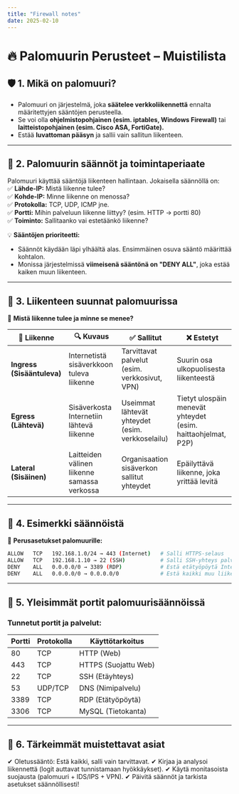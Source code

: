 ```yaml
---
title: "Firewall notes"
date: 2025-02-10
---
```



# 🔥 Palomuurin Perusteet – Muistilista

## 🛡️ 1. Mikä on palomuuri?
- Palomuuri on järjestelmä, joka **säätelee verkkoliikennettä** ennalta määritettyjen sääntöjen perusteella.
- Se voi olla **ohjelmistopohjainen (esim. iptables, Windows Firewall)** tai **laitteistopohjainen (esim. Cisco ASA, FortiGate).**
- Estää **luvattoman pääsyn** ja sallii vain sallitun liikenteen.

---

## 📜 2. Palomuurin säännöt ja toimintaperiaate  
Palomuuri käyttää sääntöjä liikenteen hallintaan. Jokaisella säännöllä on:  
✅ **Lähde-IP:** Mistä liikenne tulee?  
✅ **Kohde-IP:** Minne liikenne on menossa?  
✅ **Protokolla:** TCP, UDP, ICMP jne.  
✅ **Portti:** Mihin palveluun liikenne liittyy? (esim. HTTP → portti 80)  
✅ **Toiminto:** Sallitaanko vai estetäänkö liikenne?  

💡 **Sääntöjen prioriteetti:**  
- Säännöt käydään läpi ylhäältä alas. Ensimmäinen osuva sääntö määrittää kohtalon.  
- Monissa järjestelmissä **viimeisenä sääntönä on "DENY ALL"**, joka estää kaiken muun liikenteen.  

---

## 🔄 3. Liikenteen suunnat palomuurissa  
💬 **Mistä liikenne tulee ja minne se menee?**  

| 🔄 Liikenne | 🔍 Kuvaus | ✅ Sallitut | ❌ Estetyt |
|------------|----------|------------|------------|
| **Ingress (Sisääntuleva)** | Internetistä sisäverkkoon tuleva liikenne | Tarvittavat palvelut (esim. verkkosivut, VPN) | Suurin osa ulkopuolisesta liikenteestä |
| **Egress (Lähtevä)** | Sisäverkosta Internetiin lähtevä liikenne | Useimmat lähtevät yhteydet (esim. verkkoselailu) | Tietyt ulospäin menevät yhteydet (esim. haittaohjelmat, P2P) |
| **Lateral (Sisäinen)** | Laitteiden välinen liikenne samassa verkossa | Organisaation sisäverkon sallitut yhteydet | Epäilyttävä liikenne, joka yrittää levitä |

---

## 🔗 4. Esimerkki säännöistä  
📌 **Perusasetukset palomuurille:**  

```sh
ALLOW   TCP   192.168.1.0/24 → 443 (Internet)   # Salli HTTPS-selaus
ALLOW   TCP   192.168.1.10 → 22 (SSH)           # Salli SSH-yhteys palvelimelle
DENY    ALL   0.0.0.0/0 → 3389 (RDP)            # Estä etätyöpöytä Internetistä
DENY    ALL   0.0.0.0/0 → 0.0.0.0/0             # Estä kaikki muu liikenne
```

---

## 🔢 5. Yleisimmät portit palomuurisäännöissä

### Tunnetut portit ja palvelut:
| Portti | Protokolla | Käyttötarkoitus |
|------------|----------|------------|
| 80 | TCP | HTTP (Web) |
| 443 | TCP	| HTTPS (Suojattu Web) |
| 22 | TCP | SSH (Etäyhteys) |
| 53 | UDP/TCP | DNS (Nimipalvelu) |
| 3389 | TCP | RDP (Etätyöpöytä) |
| 3306 | TCP | MySQL (Tietokanta) |

---

## 📌 6. Tärkeimmät muistettavat asiat

✔ Oletussääntö: Estä kaikki, salli vain tarvittavat.
✔ Kirjaa ja analysoi liikennettä (logit auttavat tunnistamaan hyökkäykset).
✔ Käytä monitasoista suojausta (palomuuri + IDS/IPS + VPN).
✔ Päivitä säännöt ja tarkista asetukset säännöllisesti!

